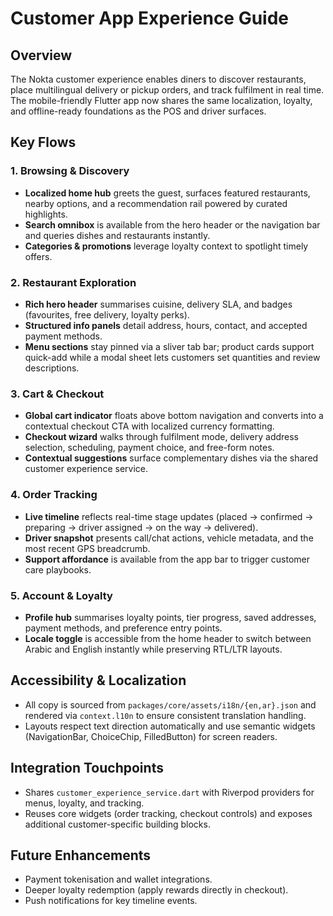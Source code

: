 # Customer App Experience Guide

## Overview
The Nokta customer experience enables diners to discover restaurants, place multilingual delivery or pickup orders, and track fulfilment in real time. The mobile-friendly Flutter app now shares the same localization, loyalty, and offline-ready foundations as the POS and driver surfaces.

## Key Flows

### 1. Browsing & Discovery
- **Localized home hub** greets the guest, surfaces featured restaurants, nearby options, and a recommendation rail powered by curated highlights.
- **Search omnibox** is available from the hero header or the navigation bar and queries dishes and restaurants instantly.
- **Categories & promotions** leverage loyalty context to spotlight timely offers.

### 2. Restaurant Exploration
- **Rich hero header** summarises cuisine, delivery SLA, and badges (favourites, free delivery, loyalty perks).
- **Structured info panels** detail address, hours, contact, and accepted payment methods.
- **Menu sections** stay pinned via a sliver tab bar; product cards support quick-add while a modal sheet lets customers set quantities and review descriptions.

### 3. Cart & Checkout
- **Global cart indicator** floats above bottom navigation and converts into a contextual checkout CTA with localized currency formatting.
- **Checkout wizard** walks through fulfilment mode, delivery address selection, scheduling, payment choice, and free-form notes.
- **Contextual suggestions** surface complementary dishes via the shared customer experience service.

### 4. Order Tracking
- **Live timeline** reflects real-time stage updates (placed → confirmed → preparing → driver assigned → on the way → delivered).
- **Driver snapshot** presents call/chat actions, vehicle metadata, and the most recent GPS breadcrumb.
- **Support affordance** is available from the app bar to trigger customer care playbooks.

### 5. Account & Loyalty
- **Profile hub** summarises loyalty points, tier progress, saved addresses, payment methods, and preference entry points.
- **Locale toggle** is accessible from the home header to switch between Arabic and English instantly while preserving RTL/LTR layouts.

## Accessibility & Localization
- All copy is sourced from `packages/core/assets/i18n/{en,ar}.json` and rendered via `context.l10n` to ensure consistent translation handling.
- Layouts respect text direction automatically and use semantic widgets (NavigationBar, ChoiceChip, FilledButton) for screen readers.

## Integration Touchpoints
- Shares `customer_experience_service.dart` with Riverpod providers for menus, loyalty, and tracking.
- Reuses core widgets (order tracking, checkout controls) and exposes additional customer-specific building blocks.

## Future Enhancements
- Payment tokenisation and wallet integrations.
- Deeper loyalty redemption (apply rewards directly in checkout).
- Push notifications for key timeline events.
